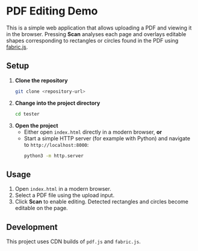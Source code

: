 # PDF Editing Demo

This is a simple web application that allows uploading a PDF and viewing it in the browser. Pressing **Scan** analyses each page and overlays editable shapes corresponding to rectangles or circles found in the PDF using [fabric.js](http://fabricjs.com/).

## Setup

1. **Clone the repository**
   ```bash
   git clone <repository-url>
   ```
2. **Change into the project directory**
   ```bash
   cd tester
   ```
3. **Open the project**
   - Either open `index.html` directly in a modern browser, **or**
   - Start a simple HTTP server (for example with Python) and navigate to `http://localhost:8000`:
     ```bash
     python3 -m http.server
     ```

## Usage

1. Open `index.html` in a modern browser.
2. Select a PDF file using the upload input.
3. Click **Scan** to enable editing. Detected rectangles and circles become editable on the page.

## Development

This project uses CDN builds of `pdf.js` and `fabric.js`.
